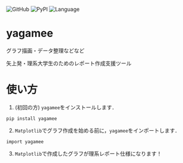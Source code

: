 ![GitHub](https://img.shields.io/github/license/Mya-Mya/yagamee)
![PyPI](https://img.shields.io/pypi/v/yagamee)
![Language](https://img.shields.io/github/languages/top/Mya-Mya/yagamee)
# yagamee

グラフ描画・データ整理などなど

矢上発・理系大学生のためのレポート作成支援ツール

# 使い方
1. (初回の方) `yagamee`をインストールします．
```
pip install yagamee
```
2. `Matplotlib`でグラフ作成を始める前に，`yagamee`をインポートします．

```
import yagamee
```

3. `Matplotlib`で作成したグラフが理系レポート仕様になります！

